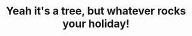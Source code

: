 ---
title: Yeah it's a tree, but whatever rocks your holiday!
emoji: 🎄
more_url: https://en.wikipedia.org/wiki/Christmas
month: 12
day: 25
---